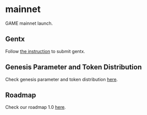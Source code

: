 # mainnet
GAME mainnet launch.

## Gentx
Follow [the instruction](./gentxs/README.md) to submit gentx.

## Genesis Parameter and Token Distribution
Check genesis parameter and token distribution [here](./parameter.md).

## Roadmap
Check our roadmap 1.0 [here](./roadmap.md).
